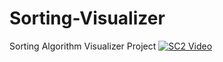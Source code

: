 # Sorting-Visualizer
Sorting Algorithm Visualizer Project
[![SC2 Video](doc/SC2_youtube.PNG)](https://www.youtube.com/watch?v=--b-9HrKK6w "SC2 Mini game - Click to Watch!")
